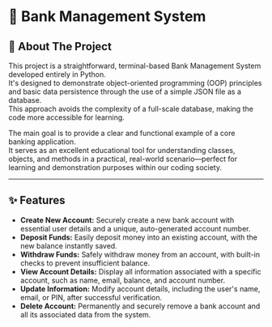 # 🏦 Bank Management System  

## 📘 About The Project  
This project is a straightforward, terminal-based Bank Management System developed entirely in Python.  
It's designed to demonstrate object-oriented programming (OOP) principles and basic data persistence through the use of a simple JSON file as a database.  
This approach avoids the complexity of a full-scale database, making the code more accessible for learning.  

The main goal is to provide a clear and functional example of a core banking application.  
It serves as an excellent educational tool for understanding classes, objects, and methods in a practical, real-world scenario—perfect for learning and demonstration purposes within our coding society.  

---

## ✨ Features  

- **Create New Account:** Securely create a new bank account with essential user details and a unique, auto-generated account number.  
- **Deposit Funds:** Easily deposit money into an existing account, with the new balance instantly saved.  
- **Withdraw Funds:** Safely withdraw money from an account, with built-in checks to prevent insufficient balance.  
- **View Account Details:** Display all information associated with a specific account, such as name, email, balance, and account number.  
- **Update Information:** Modify account details, including the user's name, email, or PIN, after successful verification.  
- **Delete Account:** Permanently and securely remove a bank account and all its associated data from the system.
